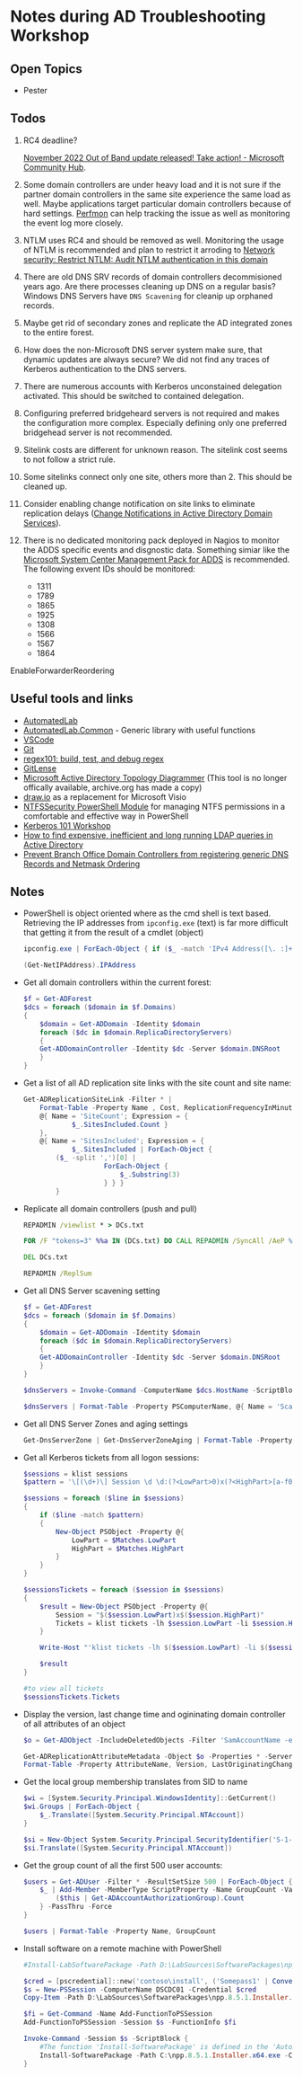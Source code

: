 # Notes during AD Troubleshooting Workshop

## Open Topics

- Pester 

## Todos

1. RC4 deadline?

    [November 2022 Out of Band update released! Take action! - Microsoft Community Hub](
    https://techcommunity.microsoft.com/t5/ask-the-directory-services-team/november-2022-out-of-band-update-released-take-action/bc-p/3700413/highlight/true).

1. Some domain controllers are under heavy load and it is not sure if the partner domain controllers in the same site experience the same load as well. Maybe applications target particular domain controllers because of hard settings. [Perfmon](https://learn.microsoft.com/de-de/windows-server/administration/windows-commands/perfmon) can help tracking the issue as well as monitoring the event log more closely.

1. NTLM uses RC4 and should be removed as well. Monitoring the usage of NTLM is recommended and plan to restrict it arroding to [Network security: Restrict NTLM: Audit NTLM authentication in this domain](https://learn.microsoft.com/en-us/windows/security/threat-protection/security-policy-settings/network-security-restrict-ntlm-audit-ntlm-authentication-in-this-domain)

1. There are old DNS SRV records of domain controllers decommisioned years ago. Are there processes cleaning up DNS on a regular basis? Windows DNS Servers have `DNS Scavening` for cleanip up orphaned records.

1. Maybe get rid of secondary zones and replicate the AD integrated zones to the entire forest.

1. How does the non-Microsoft DNS server system make sure, that dynamic updates are always secure? We did not find any traces of Kerberos authentication to the DNS servers.

1. There are numerous accounts with Kerberos unconstained delegation activated. This should be switched to contained delegation.

1. Configuring preferred bridgeheard servers is not required and makes the configuration more complex. Especially defining only one preferred bridgehead server is not recommended.

1. Sitelink costs are different for unknown reason. The sitelink cost seems to not follow a strict rule.

1. Some sitelinks connect only one site, others more than 2. This should be cleaned up.

1. Consider enabling change notification on site links to eliminate replication delays ([Change Notifications in Active Directory Domain Services](https://learn.microsoft.com/en-us/windows/win32/ad/change-notifications-in-active-directory-domain-services)).

1. There is no dedicated monitoring pack deployed in Nagios to monitor the ADDS specific events and disgnostic data. Something simiar like the [Microsoft System Center Management Pack for ADDS](https://www.microsoft.com/en-us/download/details.aspx?id=54525) is recommended. The following exvent IDs should be monitored:

   - 1311
   - 1789
   - 1865
   - 1925
   - 1308
   - 1566
   - 1567
   - 1864


EnableForwarderReordering

## Useful tools and links

- [AutomatedLab](https://automatedlab.org/en/latest/)
- [AutomatedLab.Common](https://www.powershellgallery.com/packages/AutomatedLab.Common/2.3.17) - Generic library with useful functions
- [VSCode](https://code.visualstudio.com/download)
- [Git](https://git-scm.com/downloads)
- [regex101: build, test, and debug regex](https://regex101.com/)
- [GitLense](https://marketplace.visualstudio.com/items?itemName=eamodio.gitlens)
- [Microsoft Active Directory Topology Diagrammer](http://web.archive.org/web/20200802184044/https://www.microsoft.com/en-us/download/confirmation.aspx?id=13380) (This tool is no longer offically available, archive.org has made a copy)
- [draw.io](https://www.drawio.com/) as a replacement for Microsoft Visio
- [NTFSSecurity PowerShell Module](https://www.powershellgallery.com/packages/NTFSSecurity/4.2.6) for managing NTFS permissions in a comfortable and effective way in PowerShell
- [Kerberos 101 Workshop](https://github.com/raandree/Kerberos101)
- [How to find expensive, inefficient and long running LDAP queries in Active Directory](https://techcommunity.microsoft.com/t5/core-infrastructure-and-security/how-to-find-expensive-inefficient-and-long-running-ldap-queries/ba-p/257859)
- [Prevent Branch Office Domain Controllers from registering generic DNS Records and Netmask Ordering](https://blog.matrixpost.net/prevent-branch-office-domain-controller-from-registering-generic-dns-records-and-netmask-ordering/
  )
## Notes

- PowerShell is object oriented where as the cmd shell is text based. Retrieving the IP addresses from `ipconfig.exe` (text) is far more difficult that getting it from the result of a cmdlet (object)

    ```powershell
    ipconfig.exe | ForEach-Object { if ($_ -match 'IPv4 Address([\. :]+)(?<IpAddress>[\d\.]+)') { $Matches.IpAddress } }

    (Get-NetIPAddress).IPAddress
    ```

- Get all domain controllers within the current forest:

    ```powershell
    $f = Get-ADForest
    $dcs = foreach ($domain in $f.Domains)
    {
        $domain = Get-ADDomain -Identity $domain
        foreach ($dc in $domain.ReplicaDirectoryServers)
        {
        Get-ADDomainController -Identity $dc -Server $domain.DNSRoot
        }
    } 
    ```

- Get a list of all AD replication site links with the site count and site name:

    ```powershell
    Get-ADReplicationSiteLink -Filter * | 
        Format-Table -Property Name , Cost, ReplicationFrequencyInMinutes, 
        @{ Name = 'SiteCount'; Expression = { 
                $_.SitesIncluded.Count } 
        }, 
        @{ Name = 'SitesIncluded'; Expression = { 
                $_.SitesIncluded | ForEach-Object { 
            ($_ -split ',')[0] | 
                        ForEach-Object {
                            $_.Substring(3)
                        } } } 
            }
    ```

- Replicate all domain controllers (push and pull)

    ```cmd
    REPADMIN /viewlist * > DCs.txt

    FOR /F "tokens=3" %%a IN (DCs.txt) DO CALL REPADMIN /SyncAll /AeP %%a

    DEL DCs.txt

    REPADMIN /ReplSum
    ```

- Get all DNS Server scavening setting

    ```powershell
    $f = Get-ADForest
    $dcs = foreach ($domain in $f.Domains)
    {
        $domain = Get-ADDomain -Identity $domain
        foreach ($dc in $domain.ReplicaDirectoryServers)
        {
        Get-ADDomainController -Identity $dc -Server $domain.DNSRoot
        }
    }

    $dnsServers = Invoke-Command -ComputerName $dcs.HostName -ScriptBlock { Get-DnsServer }

    $dnsServers | Format-Table -Property PSComputerName, @{ Name = 'ScavengingInterval'; Expression = { $_.ServerScavenging.ScavengingInterval } }
    ```

- Get all DNS Server Zones and aging settings

    ```powershell
    Get-DnsServerZone | Get-DnsServerZoneAging | Format-Table -Property *
    ```

- Get all Kerberos tickets from all logon sessions:

    ```powershell
    $sessions = klist sessions
    $pattern = '\[(\d+)\] Session \d \d:(?<LowPart>0)x(?<HighPart>[a-f0-9]+)'

    $sessions = foreach ($line in $sessions)
    {
        if ($line -match $pattern)
        {
            New-Object PSObject -Property @{
                LowPart = $Matches.LowPart
                HighPart = $Matches.HighPart
            }
        }
    }

    $sessionsTickets = foreach ($session in $sessions)
    {
        $result = New-Object PSObject -Property @{
            Session = "$($session.LowPart)x$($session.HighPart)"
            Tickets = klist tickets -lh $session.LowPart -li $session.HighPart
        }
    
        Write-Host "'klist tickets -lh $($session.LowPart) -li $($session.HighPart)' knows about $($result.Tickets.Count) tickets"

        $result
    }

    #to view all tickets
    $sessionsTickets.Tickets 
    ```

- Display the version, last change time and ogininating domain controller of all attributes of an object

    ```powershell
    $o = Get-ADObject -IncludeDeletedObjects -Filter 'SamAccountName -eq "g1"'

    Get-ADReplicationAttributeMetadata -Object $o -Properties * -Server f1dc1 -IncludeDeletedObjects |
    Format-Table -Property AttributeName, Version, LastOriginatingChangeTime, LastOriginatingChangeDirectoryServerIdentity
    ```

- Get the local group membership translates from SID to name

    ```powershell
    $wi = [System.Security.Principal.WindowsIdentity]::GetCurrent()
    $wi.Groups | ForEach-Object {
        $_.Translate([System.Security.Principal.NTAccount])
    }

    $si = New-Object System.Security.Principal.SecurityIdentifier('S-1-5-21-2033787110-292873494-3235488292-3509')
    $si.Translate([System.Security.Principal.NTAccount])
    ```

- Get the group count of all the first 500 user accounts:

    ```powershell
    $users = Get-ADUser -Filter * -ResultSetSize 500 | ForEach-Object {
        $_ | Add-Member -MemberType ScriptProperty -Name GroupCount -Value {
            ($this | Get-ADAccountAuthorizationGroup).Count
        } -PassThru -Force
    }

    $users | Format-Table -Property Name, GroupCount
    ```

- Install software on a remote machine with PowerShell

    ```powershell
    #Install-LabSoftwarePackage -Path D:\LabSources\SoftwarePackages\npp.8.5.1.Installer.x64.exe -CommandLine /S -ComputerName DSCDC01

    $cred = [pscredential]::new('contoso\install', ('Somepass1' | ConvertTo-SecureString -AsPlainText -Force))
    $s = New-PSSession -ComputerName DSCDC01 -Credential $cred
    Copy-Item -Path D:\LabSources\SoftwarePackages\npp.8.5.1.Installer.x64.exe -Destination C:\ -ToSession $s

    $fi = Get-Command -Name Add-FunctionToPSSession
    Add-FunctionToPSSession -Session $s -FunctionInfo $fi

    Invoke-Command -Session $s -ScriptBlock {
        #The function 'Install-SoftwarePackage' is defined in the 'AutomatedLab.Common' module
        Install-SoftwarePackage -Path C:\npp.8.5.1.Installer.x64.exe -CommandLine /S -
    }
    ```
